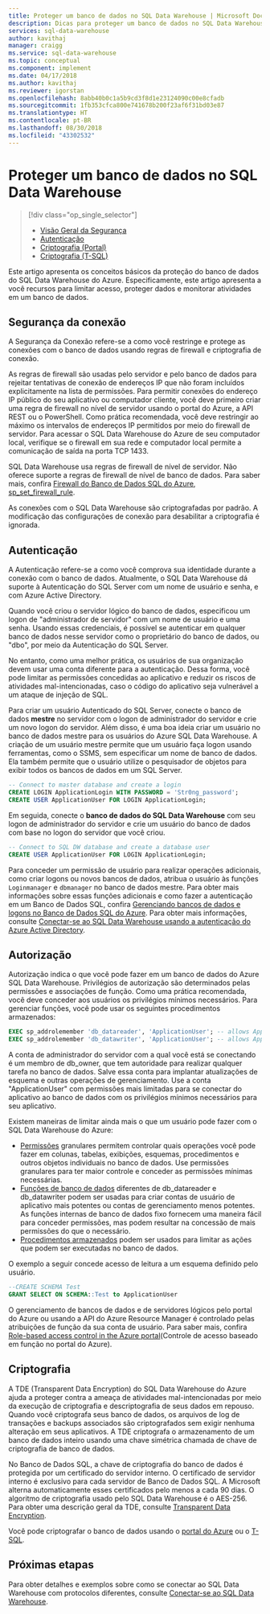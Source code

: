 ```yaml
---
title: Proteger um banco de dados no SQL Data Warehouse | Microsoft Docs
description: Dicas para proteger um banco de dados no SQL Data Warehouse do Azure para desenvolvimento de soluções.
services: sql-data-warehouse
author: kavithaj
manager: craigg
ms.service: sql-data-warehouse
ms.topic: conceptual
ms.component: implement
ms.date: 04/17/2018
ms.author: kavithaj
ms.reviewer: igorstan
ms.openlocfilehash: 8abb40b0c1a5b9cd3f8d1e23124090c00e8cfadb
ms.sourcegitcommit: 1fb353cfca800e741678b200f23af6f31bd03e87
ms.translationtype: HT
ms.contentlocale: pt-BR
ms.lasthandoff: 08/30/2018
ms.locfileid: "43302532"
---
```

# <a name="secure-a-database-in-sql-data-warehouse"></a>Proteger um banco de dados no SQL Data Warehouse
> [!div class="op_single_selector"]
> * [Visão Geral da Segurança](sql-data-warehouse-overview-manage-security.md)
> * [Autenticação](sql-data-warehouse-authentication.md)
> * [Criptografia (Portal)](sql-data-warehouse-encryption-tde.md)
> * [Criptografia (T-SQL)](sql-data-warehouse-encryption-tde-tsql.md)
> 
> 

Este artigo apresenta os conceitos básicos da proteção do banco de dados do SQL Data Warehouse do Azure. Especificamente, este artigo apresenta a você recursos para limitar acesso, proteger dados e monitorar atividades em um banco de dados.

## <a name="connection-security"></a>Segurança da conexão
A Segurança da Conexão refere-se a como você restringe e protege as conexões com o banco de dados usando regras de firewall e criptografia de conexão.

As regras de firewall são usadas pelo servidor e pelo banco de dados para rejeitar tentativas de conexão de endereços IP que não foram incluídos explicitamente na lista de permissões. Para permitir conexões do endereço IP público do seu aplicativo ou computador cliente, você deve primeiro criar uma regra de firewall no nível de servidor usando o portal do Azure, a API REST ou o PowerShell. Como prática recomendada, você deve restringir ao máximo os intervalos de endereços IP permitidos por meio do firewall de servidor.  Para acessar o SQL Data Warehouse do Azure de seu computador local, verifique se o firewall em sua rede e computador local permite a comunicação de saída na porta TCP 1433.  

SQL Data Warehouse usa regras de firewall de nível de servidor. Não oferece suporte a regras de firewall de nível de banco de dados. Para saber mais, confira [Firewall do Banco de Dados SQL do Azure][Azure SQL Database firewall], [sp_set_firewall_rule][sp_set_firewall_rule].

As conexões com o SQL Data Warehouse são criptografadas por padrão.  A modificação das configurações de conexão para desabilitar a criptografia é ignorada.

## <a name="authentication"></a>Autenticação
A Autenticação refere-se a como você comprova sua identidade durante a conexão com o banco de dados. Atualmente, o SQL Data Warehouse dá suporte à Autenticação do SQL Server com um nome de usuário e senha, e com Azure Active Directory. 

Quando você criou o servidor lógico do banco de dados, especificou um logon de "administrador de servidor" com um nome de usuário e uma senha. Usando essas credenciais, é possível se autenticar em qualquer banco de dados nesse servidor como o proprietário do banco de dados, ou "dbo", por meio da Autenticação do SQL Server.

No entanto, como uma melhor prática, os usuários de sua organização devem usar uma conta diferente para a autenticação. Dessa forma, você pode limitar as permissões concedidas ao aplicativo e reduzir os riscos de atividades mal-intencionadas, caso o código do aplicativo seja vulnerável a um ataque de injeção de SQL. 

Para criar um usuário Autenticado do SQL Server, conecte o banco de dados **mestre** no servidor com o logon de administrador do servidor e crie um novo logon do servidor.  Além disso, é uma boa ideia criar um usuário no banco de dados mestre para os usuários do Azure SQL Data Warehouse. A criação de um usuário mestre permite que um usuário faça logon usando ferramentas, como o SSMS, sem especificar um nome de banco de dados.  Ela também permite que o usuário utilize o pesquisador de objetos para exibir todos os bancos de dados em um SQL Server.

```sql
-- Connect to master database and create a login
CREATE LOGIN ApplicationLogin WITH PASSWORD = 'Str0ng_password';
CREATE USER ApplicationUser FOR LOGIN ApplicationLogin;
```

Em seguida, conecte o **banco de dados do SQL Data Warehouse** com seu logon de administrador do servidor e crie um usuário do banco de dados com base no logon do servidor que você criou.

```sql
-- Connect to SQL DW database and create a database user
CREATE USER ApplicationUser FOR LOGIN ApplicationLogin;
```

Para conceder um permissão de usuário para realizar operações adicionais, como criar logons ou novos bancos de dados, atribua o usuário às funções `Loginmanager` e `dbmanager` no banco de dados mestre. Para obter mais informações sobre essas funções adicionais e como fazer a autenticação em um Banco de Dados SQL, confira [Gerenciando bancos de dados e logons no Banco de Dados SQL do Azure][Managing databases and logins in Azure SQL Database].  Para obter mais informações, consulte [Conectar-se ao SQL Data Warehouse usando a autenticação do Azure Active Directory][Connecting to SQL Data Warehouse By Using Azure Active Directory Authentication].

## <a name="authorization"></a>Autorização
Autorização indica o que você pode fazer em um banco de dados do Azure SQL Data Warehouse. Privilégios de autorização são determinados pelas permissões e associações de função. Como uma prática recomendada, você deve conceder aos usuários os privilégios mínimos necessários. Para gerenciar funções, você pode usar os seguintes procedimentos armazenados:

```sql
EXEC sp_addrolemember 'db_datareader', 'ApplicationUser'; -- allows ApplicationUser to read data
EXEC sp_addrolemember 'db_datawriter', 'ApplicationUser'; -- allows ApplicationUser to write data
```

A conta de administrador do servidor com a qual você está se conectando é um membro de db_owner, que tem autoridade para realizar qualquer tarefa no banco de dados. Salve essa conta para implantar atualizações de esquema e outras operações de gerenciamento. Use a conta "ApplicationUser" com permissões mais limitadas para se conectar do aplicativo ao banco de dados com os privilégios mínimos necessários para seu aplicativo.

Existem maneiras de limitar ainda mais o que um usuário pode fazer com o SQL Data Warehouse do Azure:

* [Permissões][Permissions] granulares permitem controlar quais operações você pode fazer em colunas, tabelas, exibições, esquemas, procedimentos e outros objetos individuais no banco de dados. Use permissões granulares para ter maior controle e conceder as permissões mínimas necessárias. 
* [Funções de banco de dados][Database roles] diferentes de db_datareader e db_datawriter podem ser usadas para criar contas de usuário de aplicativo mais potentes ou contas de gerenciamento menos potentes. As funções internas de banco de dados fixo fornecem uma maneira fácil para conceder permissões, mas podem resultar na concessão de mais permissões do que o necessário.
* [Procedimentos armazenados][Stored procedures] podem ser usados para limitar as ações que podem ser executadas no banco de dados.

O exemplo a seguir concede acesso de leitura a um esquema definido pelo usuário.
```sql
--CREATE SCHEMA Test
GRANT SELECT ON SCHEMA::Test to ApplicationUser
```

O gerenciamento de bancos de dados e de servidores lógicos pelo portal do Azure ou usando a API do Azure Resource Manager é controlado pelas atribuições de função da sua conta de usuário. Para saber mais, confira [Role-based access control in the Azure portal][Role-based access control in Azure portal](Controle de acesso baseado em função no portal do Azure).

## <a name="encryption"></a>Criptografia
A TDE (Transparent Data Encryption) do SQL Data Warehouse do Azure ajuda a proteger contra a ameaça de atividades mal-intencionadas por meio da execução de criptografia e descriptografia de seus dados em repouso.  Quando você criptografa seus banco de dados, os arquivos de log de transações e backups associados são criptografados sem exigir nenhuma alteração em seus aplicativos. A TDE criptografa o armazenamento de um banco de dados inteiro usando uma chave simétrica chamada de chave de criptografia de banco de dados. 

No Banco de Dados SQL, a chave de criptografia do banco de dados é protegida por um certificado do servidor interno. O certificado de servidor interno é exclusivo para cada servidor de Banco de Dados SQL. A Microsoft alterna automaticamente esses certificados pelo menos a cada 90 dias. O algoritmo de criptografia usado pelo SQL Data Warehouse é o AES-256. Para obter uma descrição geral da TDE, consulte [Transparent Data Encryption][Transparent Data Encryption].

Você pode criptografar o banco de dados usando o [portal do Azure][Encryption with Portal] ou o [T-SQL][Encryption with TSQL].

## <a name="next-steps"></a>Próximas etapas
Para obter detalhes e exemplos sobre como se conectar ao SQL Data Warehouse com protocolos diferentes, consulte [Conectar-se ao SQL Data Warehouse][Connect to SQL Data Warehouse].

<!--Image references-->

<!--Article references-->
[Connect to SQL Data Warehouse]: ./sql-data-warehouse-connect-overview.md
[Encryption with Portal]: ./sql-data-warehouse-encryption-tde.md
[Encryption with TSQL]: ./sql-data-warehouse-encryption-tde-tsql.md
[Connecting to SQL Data Warehouse By Using Azure Active Directory Authentication]: ./sql-data-warehouse-authentication.md

<!--MSDN references-->
[Azure SQL Database firewall]: https://msdn.microsoft.com/library/ee621782.aspx
[sp_set_firewall_rule]: https://msdn.microsoft.com/library/dn270017.aspx
[sp_set_database_firewall_rule]: https://msdn.microsoft.com/library/dn270010.aspx
[Database roles]: https://msdn.microsoft.com/library/ms189121.aspx
[Managing databases and logins in Azure SQL Database]: https://msdn.microsoft.com/library/ee336235.aspx
[Permissions]: https://msdn.microsoft.com/library/ms191291.aspx
[Stored procedures]: https://msdn.microsoft.com/library/ms190782.aspx
[Transparent Data Encryption]: https://msdn.microsoft.com/library/bb934049.aspx
[Azure portal]: https://portal.azure.com/

<!--Other Web references-->
[Role-based access control in Azure portal]: https://azure.microsoft.com/documentation/articles/role-based-access-control-configure
